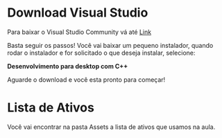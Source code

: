 # Download Visual Studio
Para baixar o Visual Studio Community vá até [Link](https://visualstudio.microsoft.com/free-developer-offers/)

Basta seguir os passos! Você vai baixar um pequeno instalador, quando rodar o instalador e for solicitado o que deseja instalar, selecione:

**Desenvolvimento para desktop com C++**

Aguarde o download e você esta pronto para começar!

# Lista de Ativos

Você vai encontrar na pasta Assets a lista de ativos que usamos na aula.
